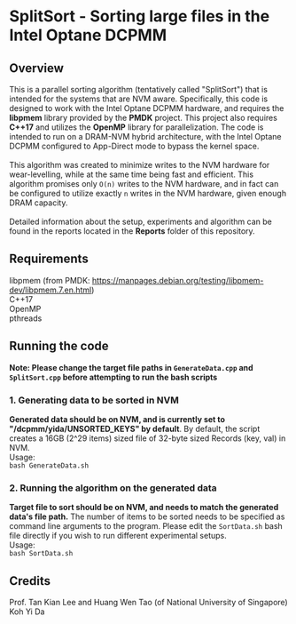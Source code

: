# SplitSort - Sorting large files in the Intel Optane DCPMM

## Overview
This is a parallel sorting algorithm (tentatively called "SplitSort") that is intended for the systems that are NVM aware. Specifically, this code is designed to work with the Intel Optane DCPMM hardware, and
requires the **libpmem** library provided by the **PMDK** project. This project also requires **C++17** and utilizes the **OpenMP** library for parallelization. The code is intended
to run on a DRAM-NVM hybrid architecture, with the Intel Optane DCPMM configured to App-Direct mode to bypass the kernel space.\
\
This algorithm was created to minimize writes to the NVM hardware for wear-levelling, while at the same time being fast and efficient. This algorithm promises only ```O(n)``` writes to the NVM hardware, and in fact can be configured to utilize exactly ```n``` writes in the NVM hardware, given enough DRAM capacity.\
\
Detailed information about the setup, experiments and algorithm can be found in the reports located in the **Reports** folder of this repository.

## Requirements
libpmem (from PMDK: https://manpages.debian.org/testing/libpmem-dev/libpmem.7.en.html) \
C++17\
OpenMP\
pthreads

## Running the code

**Note: Please change the target file paths in ```GenerateData.cpp``` and ```SplitSort.cpp``` before attempting to run the bash scripts**

### 1. Generating data to be sorted in NVM
**Generated data should be on NVM, and is currently set to "/dcpmm/yida/UNSORTED_KEYS" by default**. By default, the script creates a 16GB (2^29 items) sized file of 32-byte sized Records (key, val) in NVM.\
Usage:\
```bash GenerateData.sh```

### 2. Running the algorithm on the generated data
**Target file to sort should be on NVM, and needs to match the generated data's file path.** The number of items to be sorted needs to be specified as command line arguments to the program. Please edit the ```SortData.sh``` bash file directly if you wish to run different experimental setups.\
Usage:\
```bash SortData.sh``` 

## Credits
Prof. Tan Kian Lee and Huang Wen Tao (of National University of Singapore) \
Koh Yi Da
